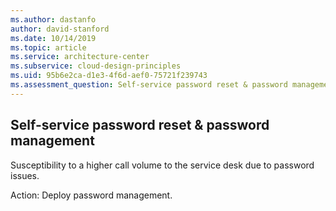```yaml
---
ms.author: dastanfo
author: david-stanford
ms.date: 10/14/2019
ms.topic: article
ms.service: architecture-center
ms.subservice: cloud-design-principles
ms.uid: 95b6e2ca-d1e3-4f6d-aef0-75721f239743
ms.assessment_question: Self-service password reset & password management
---
```

## Self-service password reset & password management

Susceptibility to a higher call volume to the service desk due to password issues.

Action:
Deploy password management.

